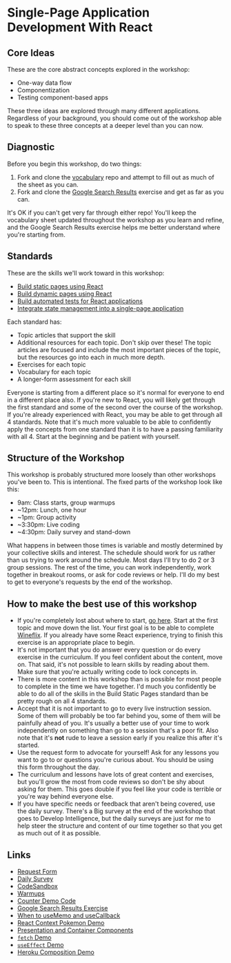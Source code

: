 # Single-Page Application Development With React

## Core Ideas

These are the core abstract concepts explored in the workshop:

* One-way data flow
* Componentization
* Testing component-based apps

These three ideas are explored through many different applications. Regardless of your background, you should come out of the workshop able to speak to these three concepts at a deeper level than you can now.

## Diagnostic

Before you begin this workshop, do two things:

1. Fork and clone the [vocabulary](https://github.com/sikaeducation/react-testing-vocabulary) repo and attempt to fill out as much of the sheet as you can.
2. Fork and clone the [Google Search Results](https://github.com/sikaeducation/google-search-results-react) exercise and get as far as you can.

It's OK if you can't get very far through either repo! You'll keep the vocabulary sheet updated throughout the workshop as you learn and refine, and the Google Search Results exercise helps me better understand where you're starting from.

## Standards

These are the skills we'll work toward in this workshop:

* [Build static pages using React](standards/build-static-pages-react)
* [Build dynamic pages using React](standards/build-dynamic-pages-react)
* [Build automated tests for React applications](standards/build-tests-react)
* [Integrate state management into a single-page application](standards/integrate-state-management-react)

Each standard has:

* Topic articles that support the skill
* Additional resources for each topic. Don't skip over these! The topic articles are focused and include the most important pieces of the topic, but the resources go into each in much more depth.
* Exercises for each topic
* Vocabulary for each topic
* A longer-form assessment for each skill

Everyone is starting from a different place so it's normal for everyone to end in a different place also. If you're new to React, you will likely get through the first standard and some of the second over the course of the workshop. If you're already experienced with React, you may be able to get through all 4 standards. Note that it's much more valuable to be able to confidently apply the concepts from one standard than it is to have a passing familiarity with all 4. Start at the beginning and be patient with yourself.

## Structure of the Workshop

This workshop is probably structured more loosely than other workshops you've been to. This is intentional. The fixed parts of the workshop look like this:

* 9am: Class starts, group warmups
* ~12pm: Lunch, one hour
* ~1pm: Group activity
* ~3:30pm: Live coding
* ~4:30pm: Daily survey and stand-down

What happens in between those times is variable and mostly determined by your collective skills and interest. The schedule should work for us rather than us trying to work around the schedule. Most days I'll try to do 2 or 3 group sessions. The rest of the time, you can work independently, work together in breakout rooms, or ask for code reviews or help. I'll do my best to get to everyone's requests by the end of the workshop.

## How to make the best use of this workshop

* If you're completely lost about where to start, [go here](standards/build-static-pages-react). Start at the first topic and move down the list. Your first goal is to be able to complete [Wineflix](https://github.com/sikaeducation/wineflix-react). If you already have some React experience, trying to finish this exercise is an appropriate place to begin.
* It's not important that you do answer every question or do every exercise in the curriculum. If you feel confident about the content, move on. That said, it's not possible to learn skills by reading about them. Make sure that you're actually writing code to lock concepts in.
* There is more content in this workshop than is possible for most people to complete in the time we have together. I'd much you confidently be able to do all of the skills in the Build Static Pages standard than be pretty rough on all 4 standards.
* Accept that it is not important to go to every live instruction session. Some of them will probably be too far behind you, some of them will be painfully ahead of you. It's usually a better use of your time to work independently on something than go to a session that's a poor fit. Also note that it's **not** rude to leave a session early if you realize this after it's started.
* Use the request form to advocate for yourself! Ask for any lessons you want to go to or questions you're curious about. You should be using this form throughout the day.
* The curriculum and lessons have lots of great content and exercises, but you'll grow the most from code reviews so don't be shy about asking for them. This goes double if you feel like your code is terrible or you're way behind everyone else.
* If you have specific needs or feedback that aren't being covered, use the daily survey. There's a Big survey at the end of the workshop that goes to Develop Intelligence, but the daily surveys are just for me to help steer the structure and content of our time together so that you get as much out of it as possible.

## Links

* [Request Form](https://forms.gle/zBh6PgQoyZor2Dfu7)
* [Daily Survey](https://forms.gle/c9wdi9Yg1WtE4YTK8)
* [CodeSandbox](https://codesandbox.io)
* [Warmups](https://github.com/sikaeducation/november-warmups)
* [Counter Demo Code](https://github.com/kylecoberly/react-counter-nimble-demo)
* [Google Search Results Exercise](https://github.com/sikaeducation/google-search-results-react)
* [When to useMemo and useCallback](https://kentcdodds.com/blog/usememo-and-usecallback)
* [React Context Pokemon Demo](https://github.com/kylecoberly/react-context-pokemon-demo)
* [Presentation and Container Components](https://medium.com/@dan_abramov/smart-and-dumb-components-7ca2f9a7c7d0)
* [`fetch` Demo](https://codesandbox.io/s/bitter-sound-o5xxd?file=/src/index.js:44-379)
* [`useEffect` Demo](https://codesandbox.io/s/wizardly-chandrasekhar-f6lpb?file=/src/App.js)
* [Heroku Composition Demo](https://github.com/kylecoberly/heroku-composition-demo)

